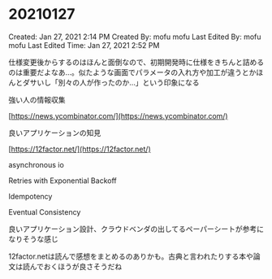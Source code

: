 # 20210127

Created: Jan 27, 2021 2:14 PM
Created By: mofu mofu
Last Edited By: mofu mofu
Last Edited Time: Jan 27, 2021 2:52 PM

仕様変更後からするのはほんと面倒なので、初期開発時に仕様をきちんと詰めるのは重要だよなあ…。似たような画面でパラメータの入れ方や加工が違うとかほんとダサいし「別々の人が作ったのか…」という印象になる

強い人の情報収集

[https://news.ycombinator.com/](https://news.ycombinator.com/)

良いアプリケーションの知見

[https://12factor.net/](https://12factor.net/)

asynchronous io

Retries with Exponential Backoff

Idempotency

Eventual Consistency

良いアプリケーション設計、クラウドベンダの出してるペーパーシートが参考になりそうな感じ

12factor.netは読んで感想をまとめるのありかも。古典と言われたりする本や論文は読んでおくほうが良さそうだね